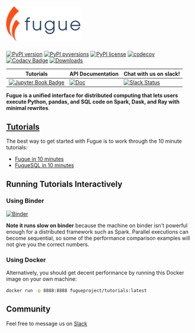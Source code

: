 # <img src="./images/logo_blue.svg" width="200">

[![PyPI version](https://badge.fury.io/py/fugue.svg)](https://pypi.python.org/pypi/fugue/)
[![PyPI pyversions](https://img.shields.io/pypi/pyversions/fugue.svg)](https://pypi.python.org/pypi/fugue/)
[![PyPI license](https://img.shields.io/pypi/l/fugue.svg)](https://pypi.python.org/pypi/fugue/)
[![codecov](https://codecov.io/gh/fugue-project/fugue/branch/master/graph/badge.svg?token=ZO9YD5N3IA)](https://codecov.io/gh/fugue-project/fugue)
[![Codacy Badge](https://app.codacy.com/project/badge/Grade/4fa5f2f53e6f48aaa1218a89f4808b91)](https://www.codacy.com/gh/fugue-project/fugue/dashboard?utm_source=github.com&utm_medium=referral&utm_content=fugue-project/fugue&utm_campaign=Badge_Grade)
[![Downloads](https://pepy.tech/badge/fugue)](https://pepy.tech/project/fugue)

| Tutorials | API Documentation | Chat with us on slack! |
| --- | --- | --- |
| [![Jupyter Book Badge](https://jupyterbook.org/badge.svg)](https://fugue-tutorials.readthedocs.io/) | [![Doc](https://readthedocs.org/projects/fugue/badge)](https://fugue.readthedocs.org)  | [![Slack Status](https://img.shields.io/badge/slack-join_chat-white.svg?logo=slack&style=social)](http://slack.fugue.ai) |

**Fugue is a unified interface for distributed computing that lets users execute Python, pandas, and SQL code on Spark, Dask, and Ray with minimal rewrites**.

## [Tutorials](https://fugue-tutorials.readthedocs.io/)

The best way to get started with Fugue is to work through the 10 minute tutorials:

*   [Fugue in 10 minutes](https://fugue-tutorials.readthedocs.io/tutorials/quick_look/ten_minutes.html)
*   [FugueSQL in 10 minutes](https://fugue-tutorials.readthedocs.io/tutorials/quick_look/ten_minutes_sql.html)

## Running Tutorials Interactively

### Using Binder

[![Binder](https://mybinder.org/badge_logo.svg)](https://mybinder.org/v2/gh/fugue-project/tutorials/master)

**Note it runs slow on binder** because the machine on binder isn't powerful enough for a distributed framework such as Spark. Parallel executions can become sequential, so some of the performance comparison examples will not give you the correct numbers.

### Using Docker

Alternatively, you should get decent performance by running this Docker image on your own machine:

```bash
docker run -p 8888:8888 fugueproject/tutorials:latest
```

## Community

Feel free to message us on [Slack](http://slack.fugue.ai)